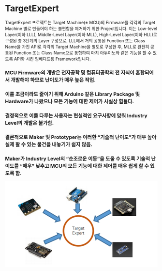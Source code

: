 # TargetExpert

TargetExpert 프로젝트는 Target Machine(※ MCU)의 Firmware를 각각의 Target Machine 별로 만들어야 하는 불편함을
제거하기 위한 Project입니다.
이는 Low-level Layer(이하 LLL), Middle-Level Layer(이하 MLL), High-Level Layer(이하 HLL)로 구성된 총 3단계의
Layer 구성으로, LLL에서 거의 공통된 Function 또는 Class Name을 가진 API로 각각의 Target Machine을 별도로
구성한 후, MLL로 완전히 공통된 Function 또는 Class Name으로 통합하여 마치 아두이노와 같은 기능을
할 수 있도록 API화 시킨 임베디드용 Framework입니다.

### MCU Firmware의 개발은 전자공학 및 컴퓨터공학의 전 지식이 혼합되어서 개발해야 하므로 난이도가 매우 높은 작업.
### 이를 조금이라도 줄이기 위해 Arduino 같은 Library Package 및 Hardware가 나왔으나 모든 기능에 대한 제어가 사실상 힘들다.
### 결정적으로 이를 다루는 사용자는 현실적인 요구사항에 맞춰 Industry Level의 개발은 불가함.
### 결론적으로 Maker 및 Prototyper는 이러한 “기술적 난이도”가 매우 높아 실제 팔 수 있는 물건을 내놓기가 쉽지 않음.
### Maker가 Industry Level의 “순조로운 이동”을 도울 수 있도록 기술적 난이도를 “매우” 낮추고 MCU의 모든 기능에 대한 제어를 매우 쉽게 할 수 있도록 함.

![image](./image1.PNG)
